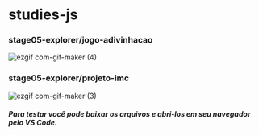 # studies-js

<h3> stage05-explorer/jogo-adivinhacao </h3>

![ezgif com-gif-maker (4)](https://user-images.githubusercontent.com/58120519/209866832-2d19f918-407b-43f9-9b7d-b686c6b8e2dd.gif)


<h3> stage05-explorer/projeto-imc </h3>

![ezgif com-gif-maker (3)](https://user-images.githubusercontent.com/58120519/209866099-ae60adea-014d-4273-8d39-cc6d02f647c0.gif)

<h5>Para testar você pode baixar os arquivos e abri-los em seu navegador pelo VS Code.</h5>
